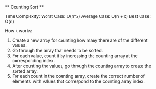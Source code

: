 ** Counting Sort **

Time Complexity:
Worst Case: O(n^2)
Average Case: O(n + k)
Best Case: O(n)

How it works:
1. Create a new array for counting how many there are of the different values.
2. Go through the array that needs to be sorted.
3. For each value, count it by increasing the counting array at the corresponding index.
4. After counting the values, go through the counting array to create the sorted array.
5. For each count in the counting array, create the correct number of elements, with values that correspond to the counting array index.
